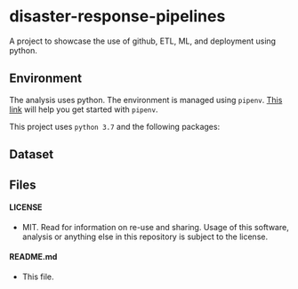 # disaster-response-pipelines
A project to showcase the use of github, ETL, ML, and deployment using python.

## Environment
The analysis uses python. The environment is managed using `pipenv`. [This link](https://realpython.com/pipenv-guide/) will help you get started with `pipenv`.

This project uses `python 3.7` and the following packages:

## Dataset

## Files

#### LICENSE
- MIT. Read for information on re-use and sharing. Usage of this software, analysis or anything else in this repository is subject to the license.

#### README.md
- This file.

